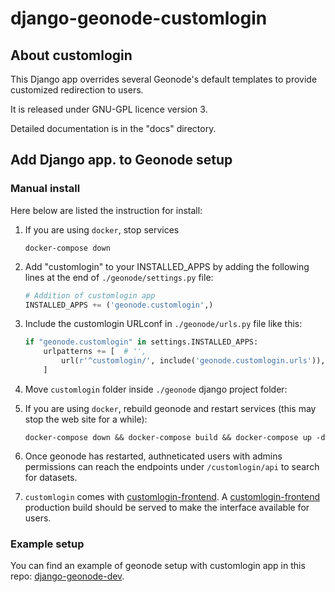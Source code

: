 # django-geonode-customlogin
## About customlogin
This Django app overrides several Geonode's default templates to provide customized redirection to users.

It is released under GNU-GPL licence version 3.

Detailed documentation is in the "docs" directory.

## Add Django app. to Geonode setup
### Manual install
Here below are listed the instruction for install:

1. If you are using `docker`, stop services

    ```console
    docker-compose down
    ```

2. Add "customlogin" to your INSTALLED_APPS by adding the following lines at the end of `./geonode/settings.py` file:

    ```python
    # Addition of customlogin app
    INSTALLED_APPS += ('geonode.customlogin',)
    ```

3. Include the customlogin URLconf in `./geonode/urls.py` file like this:

    ```python
    if "geonode.customlogin" in settings.INSTALLED_APPS:
        urlpatterns += [  # '',
            url(r'^customlogin/', include('geonode.customlogin.urls')),
        ]
    ```

4. Move `customlogin` folder inside `./geonode` django project folder:


5. If you are using `docker`, rebuild geonode and restart services (this may stop the web site for a while):

    ```console
    docker-compose down && docker-compose build && docker-compose up -d
    ```

6. Once geonode has restarted, authneticated users with admins permissions can reach the endpoints under `/customlogin/api` to search for datasets.

7. `customlogin` comes with [customlogin-frontend](https://github.com/phardy-egis/django-geonode-customlogin-frontend). A [customlogin-frontend](https://github.com/phardy-egis/django-geonode-customlogin-frontend) production build should be served to make the interface available for users.

### Example setup

You can find an example of geonode setup with customlogin app in this repo: [django-geonode-dev](https://github.com/phardy-egis/django-geonode-dev.git). 